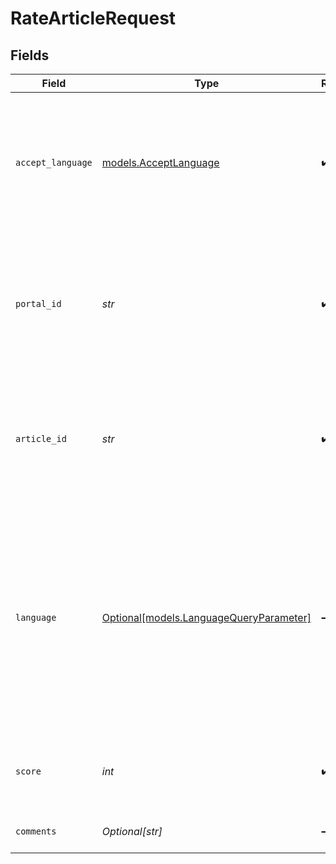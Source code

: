 # RateArticleRequest


## Fields

| Field                                                                                                                                                                                                                 | Type                                                                                                                                                                                                                  | Required                                                                                                                                                                                                              | Description                                                                                                                                                                                                           | Example                                                                                                                                                                                                               |
| --------------------------------------------------------------------------------------------------------------------------------------------------------------------------------------------------------------------- | --------------------------------------------------------------------------------------------------------------------------------------------------------------------------------------------------------------------- | --------------------------------------------------------------------------------------------------------------------------------------------------------------------------------------------------------------------- | --------------------------------------------------------------------------------------------------------------------------------------------------------------------------------------------------------------------- | --------------------------------------------------------------------------------------------------------------------------------------------------------------------------------------------------------------------- |
| `accept_language`                                                                                                                                                                                                     | [models.AcceptLanguage](../models/acceptlanguage.md)                                                                                                                                                                  | :heavy_check_mark:                                                                                                                                                                                                    | The Language locale accepted by the client (used for locale specific fields in resource representation and in error responses).                                                                                       | en-US                                                                                                                                                                                                                 |
| `portal_id`                                                                                                                                                                                                           | *str*                                                                                                                                                                                                                 | :heavy_check_mark:                                                                                                                                                                                                    | The ID of the portal being accessed.<br><br>A portal ID is composed of a 2-4 letter prefix, followed by a dash and 4-15 digits.                                                                                       | PROD-1000                                                                                                                                                                                                             |
| `article_id`                                                                                                                                                                                                          | *str*                                                                                                                                                                                                                 | :heavy_check_mark:                                                                                                                                                                                                    | The ID of the Article.<br><br>An Article ID is composed of a 2-4 letter prefix followed by a dash and 4-15 digits.                                                                                                    | PROD-2996                                                                                                                                                                                                             |
| `language`                                                                                                                                                                                                            | [Optional[models.LanguageQueryParameter]](../models/languagequeryparameter.md)                                                                                                                                        | :heavy_minus_sign:                                                                                                                                                                                                    | The language that describes the details of a resource. Resources available in different languages may differ from each other.<li>If <code>lang</code> is not passed, then the portal's default language is used.</li> | en-US                                                                                                                                                                                                                 |
| `score`                                                                                                                                                                                                               | *int*                                                                                                                                                                                                                 | :heavy_check_mark:                                                                                                                                                                                                    | A positive number. Each portal can have its own scoring guidelines.                                                                                                                                                   | 10                                                                                                                                                                                                                    |
| `comments`                                                                                                                                                                                                            | *Optional[str]*                                                                                                                                                                                                       | :heavy_minus_sign:                                                                                                                                                                                                    | A comment about the Article rating.                                                                                                                                                                                   | Accepted                                                                                                                                                                                                              |